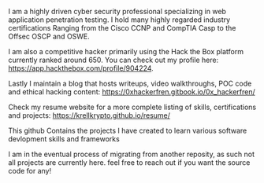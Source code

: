 I am a highly driven cyber security professional specializing in web application penetration testing. I hold many highly regarded industry certifications Ranging from the Cisco CCNP and CompTIA Casp to the Offsec OSCP and OSWE. 

I am also a competitive hacker primarily using the Hack the Box platform currently ranked around 650. You can check out my profile here: 
https://app.hackthebox.com/profile/904224. 

Lastly I maintain a blog that hosts writeups, video walkthroughs, POC code and ethical hacking content: 
https://0xhackerfren.gitbook.io/0x_hackerfren/

Check my resume website for a more complete listing of skills, certifications and projects:
https://krellkrypto.github.io/resume/


This github Contains the projects I have created to learn various software devlopment skills and frameworks 

I am in the eventual process of migrating from another reposity, as such not all projects are currently here. feel free to reach out if you want the source code for any!

